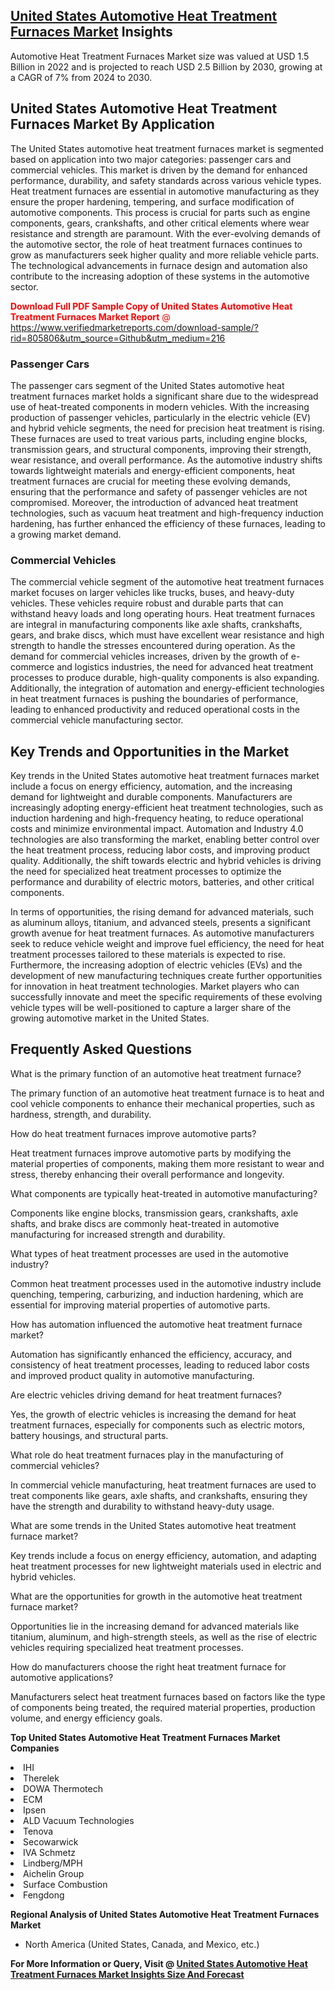 <h2><a href="https://www.verifiedmarketreports.com/download-sample/?rid=805806&amp;utm_source=Github&amp;utm_medium=216" target="_blank">United States Automotive Heat Treatment Furnaces Market</a> Insights</h2><p>Automotive Heat Treatment Furnaces Market size was valued at USD 1.5 Billion in 2022 and is projected to reach USD 2.5 Billion by 2030, growing at a CAGR of 7% from 2024 to 2030.</p><p><h2>United States Automotive Heat Treatment Furnaces Market By Application</h2><p>The United States automotive heat treatment furnaces market is segmented based on application into two major categories: passenger cars and commercial vehicles. This market is driven by the demand for enhanced performance, durability, and safety standards across various vehicle types. Heat treatment furnaces are essential in automotive manufacturing as they ensure the proper hardening, tempering, and surface modification of automotive components. This process is crucial for parts such as engine components, gears, crankshafts, and other critical elements where wear resistance and strength are paramount. With the ever-evolving demands of the automotive sector, the role of heat treatment furnaces continues to grow as manufacturers seek higher quality and more reliable vehicle parts. The technological advancements in furnace design and automation also contribute to the increasing adoption of these systems in the automotive sector.<p><span class=""><span style="color: #ff0000;"><strong>Download Full PDF Sample Copy of United States Automotive Heat Treatment Furnaces Market Report</strong> @ </span><a href="https://www.verifiedmarketreports.com/download-sample/?rid=805806&amp;utm_source=Github&amp;utm_medium=216" target="_blank">https://www.verifiedmarketreports.com/download-sample/?rid=805806&amp;utm_source=Github&amp;utm_medium=216</a></span></p><h3>Passenger Cars</h3><p>The passenger cars segment of the United States automotive heat treatment furnaces market holds a significant share due to the widespread use of heat-treated components in modern vehicles. With the increasing production of passenger vehicles, particularly in the electric vehicle (EV) and hybrid vehicle segments, the need for precision heat treatment is rising. These furnaces are used to treat various parts, including engine blocks, transmission gears, and structural components, improving their strength, wear resistance, and overall performance. As the automotive industry shifts towards lightweight materials and energy-efficient components, heat treatment furnaces are crucial for meeting these evolving demands, ensuring that the performance and safety of passenger vehicles are not compromised. Moreover, the introduction of advanced heat treatment technologies, such as vacuum heat treatment and high-frequency induction hardening, has further enhanced the efficiency of these furnaces, leading to a growing market demand.<h3>Commercial Vehicles</h3><p>The commercial vehicle segment of the automotive heat treatment furnaces market focuses on larger vehicles like trucks, buses, and heavy-duty vehicles. These vehicles require robust and durable parts that can withstand heavy loads and long operating hours. Heat treatment furnaces are integral in manufacturing components like axle shafts, crankshafts, gears, and brake discs, which must have excellent wear resistance and high strength to handle the stresses encountered during operation. As the demand for commercial vehicles increases, driven by the growth of e-commerce and logistics industries, the need for advanced heat treatment processes to produce durable, high-quality components is also expanding. Additionally, the integration of automation and energy-efficient technologies in heat treatment furnaces is pushing the boundaries of performance, leading to enhanced productivity and reduced operational costs in the commercial vehicle manufacturing sector.<h2>Key Trends and Opportunities in the Market</h2><p>Key trends in the United States automotive heat treatment furnaces market include a focus on energy efficiency, automation, and the increasing demand for lightweight and durable components. Manufacturers are increasingly adopting energy-efficient heat treatment technologies, such as induction hardening and high-frequency heating, to reduce operational costs and minimize environmental impact. Automation and Industry 4.0 technologies are also transforming the market, enabling better control over the heat treatment process, reducing labor costs, and improving product quality. Additionally, the shift towards electric and hybrid vehicles is driving the need for specialized heat treatment processes to optimize the performance and durability of electric motors, batteries, and other critical components. <p>In terms of opportunities, the rising demand for advanced materials, such as aluminum alloys, titanium, and advanced steels, presents a significant growth avenue for heat treatment furnaces. As automotive manufacturers seek to reduce vehicle weight and improve fuel efficiency, the need for heat treatment processes tailored to these materials is expected to rise. Furthermore, the increasing adoption of electric vehicles (EVs) and the development of new manufacturing techniques create further opportunities for innovation in heat treatment technologies. Market players who can successfully innovate and meet the specific requirements of these evolving vehicle types will be well-positioned to capture a larger share of the growing automotive market in the United States.</p><h2>Frequently Asked Questions</h2><p>What is the primary function of an automotive heat treatment furnace?</p><p>The primary function of an automotive heat treatment furnace is to heat and cool vehicle components to enhance their mechanical properties, such as hardness, strength, and durability.</p><p>How do heat treatment furnaces improve automotive parts?</p><p>Heat treatment furnaces improve automotive parts by modifying the material properties of components, making them more resistant to wear and stress, thereby enhancing their overall performance and longevity.</p><p>What components are typically heat-treated in automotive manufacturing?</p><p>Components like engine blocks, transmission gears, crankshafts, axle shafts, and brake discs are commonly heat-treated in automotive manufacturing for increased strength and durability.</p><p>What types of heat treatment processes are used in the automotive industry?</p><p>Common heat treatment processes used in the automotive industry include quenching, tempering, carburizing, and induction hardening, which are essential for improving material properties of automotive parts.</p><p>How has automation influenced the automotive heat treatment furnace market?</p><p>Automation has significantly enhanced the efficiency, accuracy, and consistency of heat treatment processes, leading to reduced labor costs and improved product quality in automotive manufacturing.</p><p>Are electric vehicles driving demand for heat treatment furnaces?</p><p>Yes, the growth of electric vehicles is increasing the demand for heat treatment furnaces, especially for components such as electric motors, battery housings, and structural parts.</p><p>What role do heat treatment furnaces play in the manufacturing of commercial vehicles?</p><p>In commercial vehicle manufacturing, heat treatment furnaces are used to treat components like gears, axle shafts, and crankshafts, ensuring they have the strength and durability to withstand heavy-duty usage.</p><p>What are some trends in the United States automotive heat treatment furnace market?</p><p>Key trends include a focus on energy efficiency, automation, and adapting heat treatment processes for new lightweight materials used in electric and hybrid vehicles.</p><p>What are the opportunities for growth in the automotive heat treatment furnace market?</p><p>Opportunities lie in the increasing demand for advanced materials like titanium, aluminum, and high-strength steels, as well as the rise of electric vehicles requiring specialized heat treatment processes.</p><p>How do manufacturers choose the right heat treatment furnace for automotive applications?</p><p>Manufacturers select heat treatment furnaces based on factors like the type of components being treated, the required material properties, production volume, and energy efficiency goals.</p></p><p><strong>Top United States Automotive Heat Treatment Furnaces Market Companies</strong></p><div data-test-id=""><p><li>IHI</li><li> Therelek</li><li> DOWA Thermotech</li><li> ECM</li><li> Ipsen</li><li> ALD Vacuum Technologies</li><li> Tenova</li><li> Secowarwick</li><li> IVA Schmetz</li><li> Lindberg/MPH</li><li> Aichelin Group</li><li> Surface Combustion</li><li> Fengdong</li></p><div><strong>Regional Analysis of&nbsp;United States Automotive Heat Treatment Furnaces Market</strong></div><ul><li dir="ltr"><p dir="ltr">North America&nbsp;(United States, Canada, and Mexico, etc.)</p></li></ul><p><strong>For More Information or Query, Visit @&nbsp;</strong><strong><a href="https://www.verifiedmarketreports.com/product/automotive-heat-treatment-furnaces-market/?utm_source=Github&amp;utm_medium=216" target="_blank">United States Automotive Heat Treatment Furnaces Market Insights Size And Forecast</a></strong></p></div>
